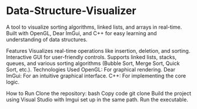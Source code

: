 # Data-Structure-Visualizer
A tool to visualize sorting algorithms, linked lists, and arrays in real-time. Built with OpenGL, Dear ImGui, and C++ for easy learning and understanding of data structures.


Features
Visualizes real-time operations like insertion, deletion, and sorting.
Interactive GUI for user-friendly controls.
Supports linked lists, stacks, queues, and various sorting algorithms (Bubble Sort, Merge Sort, Quick Sort, etc.).
Technologies Used
OpenGL: For graphical rendering.
Dear ImGui: For an intuitive graphical interface.
C++: For implementing the core logic.

How to Run
Clone the repository:
bash
Copy code
git clone <repository-url>
Build the project using Visual Studio with Imgui set up in the same path.
Run the executable.
